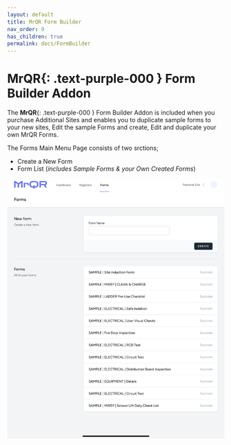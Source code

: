 ```yaml
---
layout: default
title: MrQR Form Builder
nav_order: 9
has_children: true
permalink: docs/FormBuilder
---
```

# **MrQR**{: .text-purple-000 } Form Builder Addon
The
 **MrQR**{: .text-purple-000 } Form Builder Addon is included when you purchase Additional Sites and enables you to duplicate sample forms to your new sites, Edit the sample Forms and create, Edit and duplicate your own MrQR Forms.

The Forms Main Menu Page consists of two srctions;
* Create a New Form
* Form List (*includes Sample Forms & your Own Created Forms*)
  
![MrQR Form Builder](/assets/images/Forms/MrQR_Form_Main_Menu.png "Main Page")
